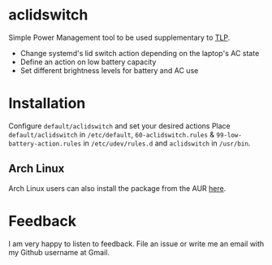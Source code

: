 # aclidswitch
Simple Power Management tool to be used supplementary to
[TLP](https://github.com/linrunner/TLP).
* Change systemd's lid switch action depending on the laptop's AC state
* Define an action on low battery capacity
* Set different brightness levels for battery and AC use

# Installation
Configure `default/aclidswitch` and set your desired actions 
Place `default/aclidswitch` in `/etc/default`, `60-aclidswitch.rules` & 
`99-low-battery-action.rules` in `/etc/udev/rules.d` 
and `aclidswitch` in `/usr/bin`.

## Arch Linux
Arch Linux users can also install the package from the AUR
[here](https://aur.archlinux.org/packages/aclidswitch-git/).

# Feedback
I am very happy to listen to feedback. File an issue or write me an 
email with my Github username at Gmail.
